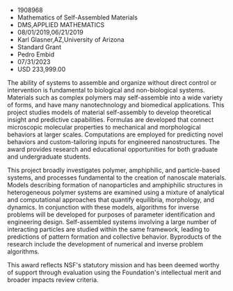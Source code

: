 
* 1908968
* Mathematics of Self-Assembled Materials
* DMS,APPLIED MATHEMATICS
* 08/01/2019,06/21/2019
* Karl Glasner,AZ,University of Arizona
* Standard Grant
* Pedro Embid
* 07/31/2023
* USD 233,999.00

The ability of systems to assemble and organize without direct control or
intervention is fundamental to biological and non-biological systems. Materials
such as complex polymers may self-assemble into a wide variety of forms, and
have many nanotechnology and biomedical applications. This project studies
models of material self-assembly to develop theoretical insight and predictive
capabilities. Formulas are developed that connect microscopic molecular
properties to mechanical and morphological behaviors at larger scales.
Computations are employed for predicting novel behaviors and custom-tailoring
inputs for engineered nanostructures. The award provides research and
educational opportunities for both graduate and undergraduate students.

This project broadly investigates polymer, amphiphilic, and particle-based
systems, and processes fundamental to the creation of nanoscale materials.
Models describing formation of nanoparticles and amphiphilic structures in
heterogeneous polymer systems are examined using a mixture of analytical and
computational approaches that quantify equilibria, morphology, and dynamics. In
conjunction with these models, algorithms for inverse problems will be developed
for purposes of parameter identification and engineering design. Self-assembled
systems involving a large number of interacting particles are studied within the
same framework, leading to predictions of pattern formation and collective
behavior. Byproducts of the research include the development of numerical and
inverse problem algorithms.

This award reflects NSF's statutory mission and has been deemed worthy of
support through evaluation using the Foundation's intellectual merit and broader
impacts review criteria.
